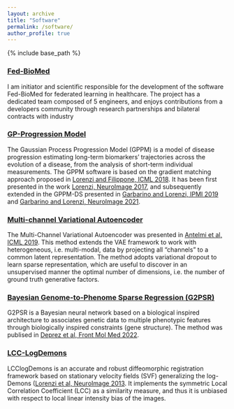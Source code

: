 ```yaml
---
layout: archive
title: "Software"
permalink: /software/
author_profile: true
---
```



{% include base_path %}


### [Fed-BioMed](fedbiomed.org)
I am initiator and scientific responsible for the development of the software Fed-BioMed for federated learning in healthcare. The project has a dedicated team composed of 5 engineers, and enjoys contributions from a developers community through research partnerships and bilateral contracts with industry

### [GP-Progression Model](https://disease-progression-modelling.github.io/pages/notebooks/non_parametric_DPM/non_parametric_DPM.html)
The Gaussian Process Progression Model (GPPM) is a model of disease progression estimating long-term biomarkers’ trajectories across the evolution of a disease, from the analysis of short-term individual measurements. The GPPM software is based on the gradient matching approach proposed in [Lorenzi and Filippone, ICML 2018](https://arxiv.org/abs/1802.05680). It has been first presented in the work [Lorenzi, NeuroImage 2017](https://pubmed.ncbi.nlm.nih.gov/29079521/), and subsequently extended in the GPPM-DS presented in [Garbarino and Lorenzi, IPMI 2019](https://doi.org/10.1002/alz.12083) and [Garbarino and Lorenzi, NeuroImage 2021](https://www.sciencedirect.com/science/article/pii/S1053811921002573).

### [Multi-channel Variational Autoencoder](https://gitlab.inria.fr/epione_ML/mcvae)
The Multi-Channel Variational Autoencoder was presented in [Antelmi et al, ICML 2019](http://proceedings.mlr.press/v97/antelmi19a/antelmi19a.pdf). This method extends the VAE framework to work with heterogeneous, i.e. multi-modal, data by projecting all “channels” to a common latent representation. The method adopts variational dropout to learn sparse representation, which are useful to discover in an unsupervised manner the optimal number of dimensions, i.e. the number of ground truth generative factors.

### [Bayesian Genome-to-Phenome Sparse Regression (G2PSR)](https://gitlab.inria.fr/mlorenzi/g2psr)
G2PSR is a Bayesian neural network based on a  biological inspired architecture to associates genetic data to multiple phenotypic features through biologically inspired constraints (gene structure). The method was publised in [Deprez et al, Front Mol Med 2022](https://pubmed.ncbi.nlm.nih.gov/39086978/). 

### [LCC-LogDemons](https://team.inria.fr/epione/en/software/lcclogdemons/)
LCClogDemons is an accurate and robust diffeomorphic registration framework based on stationary velocity fields (SVF) generalizing the log-Demons ([Lorenzi et al, NeuroImage 2013](https://doi.org/10.1016/j.neuroimage.2013.04.114). It implements the symmetric Local Correlation Coefficient (LCC) as a similarity measure, and thus it is unbiased with respect to local linear intensity bias of the images.


